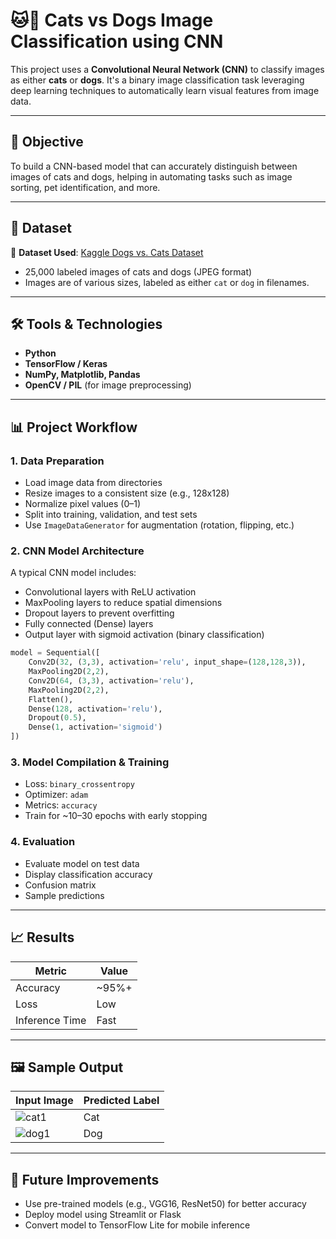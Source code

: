 # 🐱🐶 Cats vs Dogs Image Classification using CNN

This project uses a **Convolutional Neural Network (CNN)** to classify images as either **cats** or **dogs**. It's a binary image classification task leveraging deep learning techniques to automatically learn visual features from image data.

---

## 🎯 Objective

To build a CNN-based model that can accurately distinguish between images of cats and dogs, helping in automating tasks such as image sorting, pet identification, and more.

---

## 🧾 Dataset

📁 **Dataset Used**: [Kaggle Dogs vs. Cats Dataset](https://www.kaggle.com/c/dogs-vs-cats/data)

* 25,000 labeled images of cats and dogs (JPEG format)
* Images are of various sizes, labeled as either `cat` or `dog` in filenames.

---

## 🛠️ Tools & Technologies

* **Python**
* **TensorFlow / Keras**
* **NumPy, Matplotlib, Pandas**
* **OpenCV / PIL** (for image preprocessing)

---

## 📊 Project Workflow

### 1. Data Preparation

* Load image data from directories
* Resize images to a consistent size (e.g., 128x128)
* Normalize pixel values (0–1)
* Split into training, validation, and test sets
* Use `ImageDataGenerator` for augmentation (rotation, flipping, etc.)

### 2. CNN Model Architecture

A typical CNN model includes:

* Convolutional layers with ReLU activation
* MaxPooling layers to reduce spatial dimensions
* Dropout layers to prevent overfitting
* Fully connected (Dense) layers
* Output layer with sigmoid activation (binary classification)

```python
model = Sequential([
    Conv2D(32, (3,3), activation='relu', input_shape=(128,128,3)),
    MaxPooling2D(2,2),
    Conv2D(64, (3,3), activation='relu'),
    MaxPooling2D(2,2),
    Flatten(),
    Dense(128, activation='relu'),
    Dropout(0.5),
    Dense(1, activation='sigmoid')
])
```

### 3. Model Compilation & Training

* Loss: `binary_crossentropy`
* Optimizer: `adam`
* Metrics: `accuracy`
* Train for \~10–30 epochs with early stopping

### 4. Evaluation

* Evaluate model on test data
* Display classification accuracy
* Confusion matrix
* Sample predictions

---

## 📈 Results

| Metric         | Value  |
| -------------- | ------ |
| Accuracy       | \~95%+ |
| Loss           | Low    |
| Inference Time | Fast   |

---

## 🖼️ Sample Output

| Input Image              | Predicted Label |
| ------------------------ | --------------- |
| ![cat1](samples/cat.jpg) | Cat             |
| ![dog1](samples/dog.jpg) | Dog             |

---

## 🔧 Future Improvements

* Use pre-trained models (e.g., VGG16, ResNet50) for better accuracy
* Deploy model using Streamlit or Flask
* Convert model to TensorFlow Lite for mobile inference

